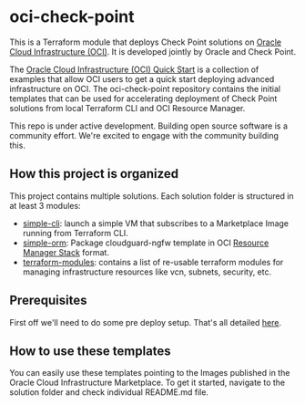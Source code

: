 # oci-check-point
This is a Terraform module that deploys Check Point solutions on [Oracle Cloud Infrastructure (OCI)](https://cloud.oracle.com/en_US/cloud-infrastructure).  It is developed jointly by Oracle and Check Point.

The [Oracle Cloud Infrastructure (OCI) Quick Start](https://github.com/oracle?q=quickstart) is a collection of examples that allow OCI users to get a quick start deploying advanced infrastructure on OCI.
The oci-check-point repository contains the initial templates that can be used for accelerating deployment of Check Point solutions from local Terraform CLI and OCI Resource Manager.

This repo is under active development.  Building open source software is a community effort.  We're excited to engage with the community building this.

## How this project is organized

This project contains multiple solutions. Each solution folder is structured in at least 3 modules:

- [simple-cli](simple-cli): launch a simple VM that subscribes to a Marketplace Image running from Terraform CLI.
- [simple-orm](simple-orm): Package cloudguard-ngfw template in OCI [Resource Manager Stack](https://docs.cloud.oracle.com/iaas/Content/ResourceManager/Tasks/managingstacksandjobs.htm) format.
- [terraform-modules](terraform-modules): contains a list of re-usable terraform modules for managing infrastructure resources like vcn, subnets, security, etc.

## Prerequisites

First off we'll need to do some pre deploy setup.  That's all detailed [here](https://github.com/oracle/oci-quickstart-prerequisites).


## How to use these templates

You can easily use these templates pointing to the Images published in the Oracle Cloud Infrastructure Marketplace.
To get it started, navigate to the solution folder and check individual README.md file. 
